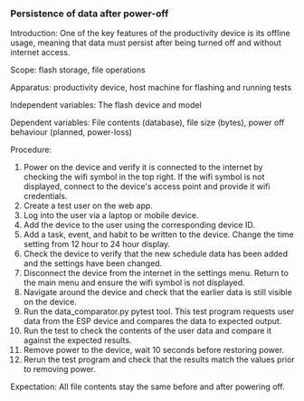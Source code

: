 ### Persistence of data after power-off
Introduction: One of the key features of the productivity device is its offline usage, meaning that data must persist after being turned off and without internet access.

Scope: flash storage, file operations

Apparatus: productivity device, host machine for flashing and running tests

Independent variables: The flash device and model

Dependent variables: File contents (database), file size (bytes), power off behaviour (planned, power-loss)

Procedure:

1. Power on the device and verify it is connected to the internet by checking the wifi symbol in the top right. If the wifi symbol is not displayed, connect to the device's access point and provide it wifi credentials.
2. Create a test user on the web app. 
3. Log into the user via a laptop or mobile device. 
4. Add the device to the user using the corresponding device ID.
5. Add a task, event, and habit to be written to the device. Change the time setting from 12 hour to 24 hour display. 
6. Check the device to verify that the new schedule data has been added and the settings have been changed.
7. Disconnect the device from the internet in the settings menu. Return to the main menu and ensure the wifi symbol is not displayed.
8. Navigate around the device and check that the earlier data is still visible on the device.
9. Run the data_comparator.py pytest tool. This test program requests user data from the ESP device and compares the data to expected output.
10. Run the test to check the contents of the user data and compare it against the expected results.
11. Remove power to the device, wait 10 seconds before restoring power.
12. Rerun the test program and check that the results match the values prior to removing power.

Expectation: All file contents stay the same before and after powering off.
